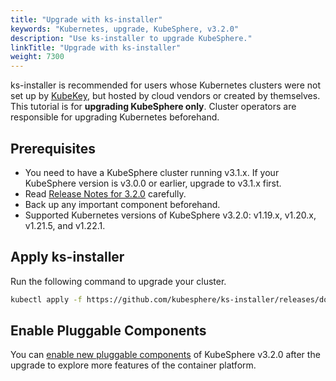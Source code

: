 ```yaml
---
title: "Upgrade with ks-installer"
keywords: "Kubernetes, upgrade, KubeSphere, v3.2.0"
description: "Use ks-installer to upgrade KubeSphere."
linkTitle: "Upgrade with ks-installer"
weight: 7300
---
```


ks-installer is recommended for users whose Kubernetes clusters were not set up by [KubeKey](../../installing-on-linux/introduction/kubekey/), but hosted by cloud vendors or created by themselves. This tutorial is for **upgrading KubeSphere only**. Cluster operators are responsible for upgrading Kubernetes beforehand.

## Prerequisites

- You need to have a KubeSphere cluster running v3.1.x. If your KubeSphere version is v3.0.0 or earlier, upgrade to v3.1.x first.
- Read [Release Notes for 3.2.0](../../release/release-v320/) carefully.
- Back up any important component beforehand.
- Supported Kubernetes versions of KubeSphere v3.2.0: v1.19.x, v1.20.x, v1.21.5, and v1.22.1.

## Apply ks-installer

Run the following command to upgrade your cluster.

```bash
kubectl apply -f https://github.com/kubesphere/ks-installer/releases/download/v3.2.0/kubesphere-installer.yaml
```

## Enable Pluggable Components

You can [enable new pluggable components](../../pluggable-components/overview/) of KubeSphere v3.2.0 after the upgrade to explore more features of the container platform.

